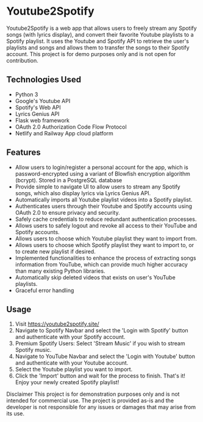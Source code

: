 # Youtube2Spotify

Youtube2Spotify is a web app that allows users to freely stream any Spotify songs (with lyrics display), and convert their favorite Youtube playlists to a Spotify playlist. It uses the Youtube and Spotify API to retrieve the user's playlists and songs and allows them to transfer the songs to their Spotify account. This project is for demo purposes only and is not open for contribution.

## Technologies Used

- Python 3
- Google's Youtube API
- Spotify's Web API
- Lyrics Genius API
- Flask web framework
- OAuth 2.0 Authorization Code Flow Protocol
- Netlify and Railway App cloud platform

## Features

- Allow users to login/register a personal account for the app, which is password-encrypted using a variant of Blowfish encryption algorithm (bcrypt). Stored in a PostgreSQL database
- Provide simple to navigate UI to allow users to stream any Spotify songs, which also display lyrics via Lyrics Genius API.
- Automatically imports all Youtube playlist videos into a Spotify playlist.
- Authenticates users through their Youtube and Spotify accounts using OAuth 2.0 to ensure privacy and security.
- Safely cache credentials to reduce redundant authentication processes.
- Allows users to safely logout and revoke all access to their YouTube and Spotify accounts.
- Allows users to choose which Youtube playlist they want to import from.
- Allows users to choose which Spotify playlist they want to import to, or to create new playlist if desired.
- Implemented functionalities to enhance the process of extracting songs information from YouTube, which can provide much higher accuracy than many existing Python libraries.
- Automatically skip deleted videos that exists on user's YouTube playlists.
- Graceful error handling

## Usage

1. Visit https://youtube2spotify.site/
1. Navigate to Spotify Navbar and select the 'Login with Spotify' button and authenticate with your Spotify account.
1. Premium Spotify Users: Select 'Stream Music' if you wish to stream Spotify music.
1. Navigate to YouTube Navbar and select the 'Login with Youtube' button and authenticate with your Youtube account.
1. Select the Youtube playlist you want to import.
1. Click the 'Import' button and wait for the process to finish.
   That's it! Enjoy your newly created Spotify playlist!

Disclaimer
This project is for demonstration purposes only and is not intended for commercial use. The project is provided as-is and the developer is not responsible for any issues or damages that may arise from its use.
